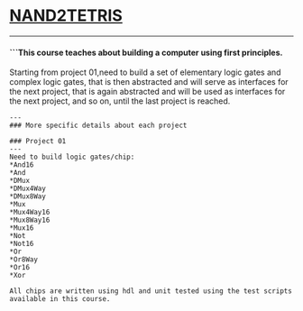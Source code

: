# [NAND2TETRIS](https://www.nand2tetris.org/)
---
#### ```This course teaches about building a computer using first principles.
Starting from project 01,need to build a set of elementary logic gates and complex logic gates, that is then abstracted and will serve as interfaces for the next project, that is again abstracted and will be used as interfaces for the next project, and so on, until the last project is reached.
```
---
### More specific details about each project

### Project 01
---
Need to build logic gates/chip:
*And16
*And
*DMux
*DMux4Way
*DMux8Way
*Mux
*Mux4Way16
*Mux8Way16
*Mux16
*Not
*Not16
*Or
*Or8Way
*Or16
*Xor

All chips are written using hdl and unit tested using the test scripts available in this course.


